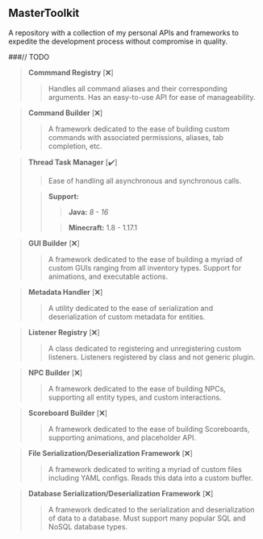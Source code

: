 MasterToolkit
---
A repository with a collection of my personal APIs and frameworks to 
expedite the development process without compromise in quality.

###// TODO
> **Commmand Registry** [❌]
  > > Handles all command aliases and their corresponding arguments. 
>     Has an easy-to-use API for ease of manageability.

> **Command Builder** [❌]
> > A framework dedicated to the ease of building custom commands with associated permissions,
> aliases, tab completion, etc.

> **Thread Task Manager** [✔️]
> > Ease of handling all asynchronous and synchronous calls.
> 
> > **Support:**
> > > **Java:** *8 - 16*
> >
> > > **Minecraft:** 1.8 - 1.17.1

> **GUI Builder** [❌]
> > A framework dedicated to the ease of building a myriad of custom GUIs ranging from
> all inventory types. Support for animations, and executable actions.

> **Metadata Handler** [❌]
> > A utility dedicated to the ease of serialization and deserialization of custom metadata 
> for entities.

> **Listener Registry** [❌]
> > A class dedicated to registering and unregistering custom listeners. Listeners registered
> by class and not generic plugin. 

> **NPC Builder** [❌]
> > A framework dedicated to the ease of building NPCs, supporting all entity types, and
> custom interactions.

> **Scoreboard Builder** [❌]
> > A framework dedicated to the ease of building Scoreboards, supporting animations, and
> placeholder API.

> **File Serialization/Deserialization Framework** [❌]
> > A framework dedicated to writing a myriad of custom files including YAML configs.
> Reads this data into a custom buffer. 

> **Database Serialization/Deserialization Framework** [❌]
> > A framework dedicated to the serialization and deserialization of data to a database.
> Must support many popular SQL and NoSQL database types.